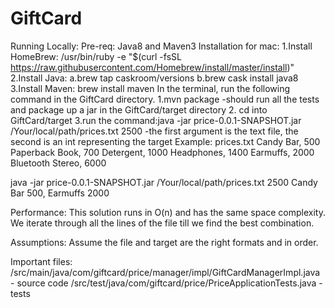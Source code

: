 # GiftCard
Running Locally:
Pre-req: Java8 and Maven3
Installation for mac:
1.Install HomeBrew: /usr/bin/ruby -e "$(curl -fsSL https://raw.githubusercontent.com/Homebrew/install/master/install)"
2.Install Java:
  a.brew tap caskroom/versions
  b.brew cask install java8
3.Install Maven: brew install maven
In the terminal, run the following command in the GiftCard directory.
1.mvn package
-should run all the tests and package up a jar in the GiftCard/target directory
2. cd into GiftCard/target 
3.run the command:java -jar price-0.0.1-SNAPSHOT.jar /Your/local/path/prices.txt 2500
  -the first argument is the text file, the second is an int representing the target
Example:
prices.txt
Candy Bar, 500
Paperback Book, 700
Detergent, 1000
Headphones, 1400
Earmuffs, 2000
Bluetooth Stereo, 6000

java -jar price-0.0.1-SNAPSHOT.jar /Your/local/path/prices.txt 2500
Candy Bar 500, Earmuffs 2000

Performance:
This solution runs in O(n) and has the same space complexity.  We iterate through all the lines of the file till
we find the best combination.

Assumptions:
Assume the file and target are the right formats and in order.

Important files:
/src/main/java/com/giftcard/price/manager/impl/GiftCardManagerImpl.java - source code
/src/test/java/com/giftcard/price/PriceApplicationTests.java - tests
